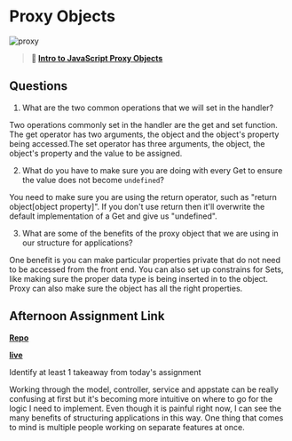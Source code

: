 # Proxy Objects

![proxy](https://bcw.blob.core.windows.net/public/img/journals/5120113092091727)

> **📖 [Intro to JavaScript Proxy Objects](https://codeworksacademy.com/fs-student-guide/resources/wk3/03-Proxies)**

## Questions

1. What are the two common operations that we will set in the handler?

  Two operations commonly set in the handler are the get and set function. The get operator has two arguments, the object and the object's property being accessed.The set operator has three arguments, the object, the object's property and the value to be assigned.

2. What do you have to make sure you are doing with every Get to ensure the value does not become `undefined`?

  You need to make sure you are using the return operator, such as "return object[object property]". If you don't use return then it'll overwrite the default implementation of a Get and give us "undefined".

3. What are some of the benefits of the proxy object that we are using in our structure for applications?

  One benefit is you can make particular properties private that do not need to be accessed from the front end. You can also set up constrains for Sets, like making sure the proper data type is being inserted in to the object. Proxy can also make sure the object has all the right properties.

## Afternoon Assignment Link

**[Repo](https://github.com/patrick-misner/gregslist)**

**[live](https://patrick-misner.github.io/gregslist/)**

Identify at least 1 takeaway from today's assignment

Working through the model, controller, service and appstate can be really confusing at first but it's becoming more intuitive on where to go for the logic I need to implement. Even though
it is painful right now, I can see the many benefits of structuring applications in this way. One thing that comes to mind is multiple people working on separate features at once.


